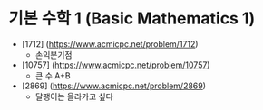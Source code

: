 기본 수학 1 (Basic Mathematics 1)
==========================================================================================
* [1712] (https://www.acmicpc.net/problem/1712)
  * 손익분기점
* [10757] (https://www.acmicpc.net/problem/10757)
  * 큰 수 A+B
* [2869] (https://www.acmicpc.net/problem/2869)
  * 달팽이는 올라가고 싶다